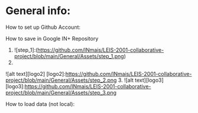 
# General info:

How to set up Github Account: 

How to save in Google IN+ Repository

1. ![step_1]:(https://github.com/INmais/LEIS-2001-collaborative-project/blob/main/General/Assets/step_1.png) 
2. 
![alt text][logo2]
[logo2]:https://github.com/INmais/LEIS-2001-collaborative-project/blob/main/General/Assets/step_2.png 
3. 
![alt text][logo3]
[logo3]:https://github.com/INmais/LEIS-2001-collaborative-project/blob/main/General/Assets/step_3.png 

How to load data (not local): 
